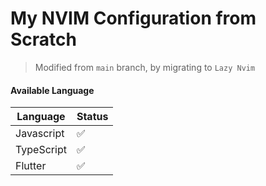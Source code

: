 # My NVIM Configuration from Scratch

> Modified from `main` branch, by migrating to `Lazy Nvim`

#### Available Language
| Language |Status |
| - | - |
| Javascript | ✅ |
| TypeScript | ✅ |
| Flutter | ✅ |

